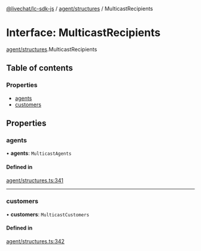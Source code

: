 [@livechat/lc-sdk-js](../README.md) / [agent/structures](../modules/agent_structures.md) / MulticastRecipients

# Interface: MulticastRecipients

[agent/structures](../modules/agent_structures.md).MulticastRecipients

## Table of contents

### Properties

- [agents](agent_structures.MulticastRecipients.md#agents)
- [customers](agent_structures.MulticastRecipients.md#customers)

## Properties

### agents

• **agents**: `MulticastAgents`

#### Defined in

[agent/structures.ts:341](https://github.com/livechat/lc-sdk-js/blob/11cc290/src/agent/structures.ts#L341)

___

### customers

• **customers**: `MulticastCustomers`

#### Defined in

[agent/structures.ts:342](https://github.com/livechat/lc-sdk-js/blob/11cc290/src/agent/structures.ts#L342)
